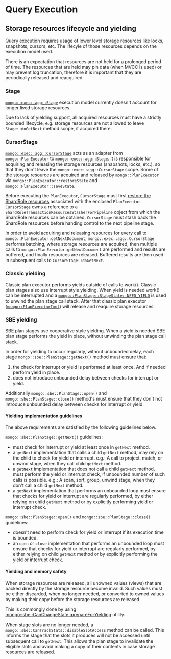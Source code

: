 # Query Execution

## Storage resources lifecycle and yielding

Query execution requires usage of lower level storage resources like locks, snapshots, cursors, etc.
The lifecyle of those resources depends on the execution model used.

There is an expectation that resources are not held for a prolonged period of time. The resources
that are held may pin data (when MVCC is used) or may prevent log truncation, therefore it is
important that they are periodically released and reacquired.

### Stage

[`mongo::exec::agg::Stage`](https://github.com/mongodb/mongo/blob/c65327a82f4747d0d6b4e7142b62c0a74ab41e25/src/mongo/db/exec/agg/stage.h#L146)
execution model currently doesn't account for longer lived storage resources.

Due to lack of yielding support, all acquired resources must have a strictly bounded lifecycle, e.g.
storage resources are not allowed to leave `Stage::doGetNext` method scope, if acquired there.

### CursorStage

[`mongo::exec::agg::CursorStage`](https://github.com/mongodb/mongo/blob/c65327a82f4747d0d6b4e7142b62c0a74ab41e25/src/mongo/db/exec/agg/cursor_stage.h#L57)
acts as an adapter from [`mongo::PlanExecutor`](https://github.com/mongodb/mongo/blob/c65327a82f4747d0d6b4e7142b62c0a74ab41e25/src/mongo/db/query/plan_executor.h#L168) to [`mongo::exec::agg::Stage`](https://github.com/mongodb/mongo/blob/c65327a82f4747d0d6b4e7142b62c0a74ab41e25/src/mongo/db/exec/agg/stage.h#L146). It
is responsible for acquiring and releasing the storage resources (snapshots, locks, etc.), so that
they don't leave the `mongo::exec::agg::CursorStage` scope. Some of the storage resources are acquired and released by `mongo::PlanExecutor` via `mongo::PlanExecutor::restoreState` and `mongo::PlanExecutor::saveState`.

Before executing the `PlanExecutor`, `CursorStage` must first [restore the ShardRole resources](https://github.com/mongodb/mongo/blob/master/src/mongo/db/README_shard_role_api.md#yielding-and-restoring) associated with the enclosed `PlanExecutor`. `CursorStage` owns a reference to a `ShardRoleTransactionResourcesStasherForPipeline` object from which the ShardRole resources can be obtained. `CursorStage` must stash back the ShardRole resources before handing control to the next pipeline stage.

In order to avoid acquiring and releasing resources for every call to
`mongo::PlanExecutor:getNextDocument`, `mongo::exec::agg::CursorStage`
performs batching, where storage resources are acquired, then multiple calls to
`mongo::PlanExecutor:getNextDocument` are performed and results are buffered, and finally resources
are released. Buffered results are then used in subsequent calls to
`CursorStage::doGetNext`.

### Classic yielding

Classic plan executor performs yields outside of calls to work(). Classic plan stages also use
interrupt style yielding. When yield is needed work() can be interrupted and a
[`mongo::PlanStage::StageState::NEED_YIELD`](https://github.com/mongodb/mongo/blob/master/src/mongo/db/exec/plan_stage.h#L166-L184)
is used to unwind the plan stage call stack. After that classic plan executor
([`mongo::PlanExecutorImpl`](https://github.com/mongodb/mongo/blob/master/src/mongo/db/query/plan_executor_impl.h#L118`))
will release and reaquire storage resources.

### SBE yielding

SBE plan stages use cooperative style yielding. When a yield is needed SBE plan stage performs the
yield in place, without unwinding the plan stage call stack.

In order for yielding to occur regularly, without unbounded delay, each stage
`mongo::sbe::PlanStage::getNext()` method must ensure that:

1. the check for interrupt or yield is performed at least once. And if needed perform yield in
   place.
2. does not introduce unbounded delay between checks for interrupt or yield.

Additionally `mongo::sbe::PlanStage::open()` and `mongo::sbe::PlanStage::close()` method's must
ensure that they don't not introduce unbounded delay between checks for interrupt or yield.

#### Yielding implementation guidelines

The above requirements are satisfied by the following guidelines below.

`mongo::sbe::PlanStage::getNext()` guidelines:

- must check for interrupt or yield at least once in `getNext` method.
- a `getNext` implementation that calls a child `getNext` method, may rely on the child to check for
  yield or interrupt.
  e.g.: A call to project, match, or unwind stage, when they call child `getNext` method.
- a `getNext` implementation that does not call a child `getNext` method, must perform the yield or
  interrupt check, if unbounded number of such calls is possible.
  e.g.: A scan, sort, group, unwind stage, when they don't call a child `getNext` method.
- a `getNext` implementation that performs an unbounded loop must ensure that checks for yield or
  interrupt are regularly performed,
  by either relying on child `getNext` method or by explicitly performing yield or interrupt check.

`mongo::sbe::PlanStage::open()` and `mongo::sbe::PlanStage::close()` guidelines:

- doesn't need to perform check for yield or interrupt if its execution time is bounded.
- an `open` or `close` implementation that performs an unbounded loop must ensure that checks for
  yield or interrupt are regularly performed, by either relying on child `getNext` method or by
  explicitly performing the yield or interrupt check.

#### Yielding and memory safety

When storage resources are released, all unowned values (views) that are backed directly by the
storage resource become invalid.
Such values must be either discarded, when no longer needed, or converted to owned values by making
their copy before the storage resources are released.

This is commongly done by using
[mongo::sbe::CanChangeState::prepareForYielding](https://github.com/mongodb/mongo/blob/master/src/mongo/db/exec/sbe/stages/stages.h#L126)
utility.

When stage slots are no longer needed, a `mongo::sbe::CanTrackStats::disableSlotAccess` method can
be called. This informs the stage that the slots it produces will not be accessed until subsequent
call to `getNext`. This allows the plan stage to invalidate the eligible slots and avoid making a
copy of their contents in case storage resources are released.
